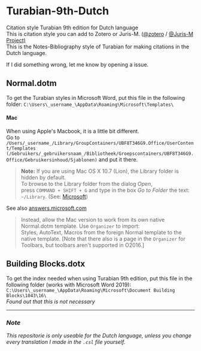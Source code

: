 # Turabian-9th-Dutch
Citation style Turabian 9th edition for Dutch language </br>
This is citation style you can add to Zotero or Juris-M. ([@zotero](https://github.com/zotero) / [@Juris-M Project)](https://github.com/Juris-M)  </br>
This is the Notes-Bibliography style of Turabian for making citations in the Dutch language. </p>
If I did something wrong, let me know by opening a issue.

## Normal.dotm
To get the Turabian styles in Microsoft Word, put this file in the following folder: `C:\Users\_username_\AppData\Roaming\Microsoft\Templates\` </br>
#### Mac
When using Apple's Macbook, it is a little bit different. </br>
Go to `/Users/_username_/Library/GroupContainers/UBF8T346G9.Office/UserContent/Templates` </br>
`(/Gebruikers/_gebruikersnaam_/Bibliotheek/Groepscontainers/UBF8T346G9.Office/Gebruikersinhoud/Sjablonen)` and put it there.
> **Note:** If you are using Mac OS X 10.7 (Lion), the Library folder is hidden by default. </br>
> To browse to the Library folder from the dialog *Open*, </br>
> press `COMMAND + SHIFT + G` and type in the box *Go to Folder* the text: `~/Library`. (See: [Microsoft](https://support.microsoft.com/nl-nl/office/standaardinstellingen-voor-nieuwe-documenten-wijzigen-430b4132-e129-46e4-97d2-19c326352c7f)) </p>

See also [answers.microsoft.com](https://answers.microsoft.com/en-us/msoffice/forum/all/why-keyboard-shortcuts-in-windows-normaldot-are/d4b811c1-719f-46df-bfad-9154db2c3c52)
> Instead, allow the Mac version to work from its own native Normal.dotm template. Use `Organizer` to import: </br>
> Styles, AutoText, Macros from the foreign Normal template to the native template. [Note that there also is a page in the `Organizer` for Toolbars, but toolbars aren't supported in O2016.]

## Building Blocks.dotx
To get the index needed when using Turabian 9th edition, put this file in the following folder (works with Microsoft Word 2019): </br>
`C:\Users\_username_\AppData\Roaming\Microsoft\Document Building Blocks\1043\16\` </br>
*Found out that this is not necessary*

***
### *Note*
*This repositorie is only useable for the Dutch language, unless you change every translation I made in the `.csl` file yourself.*
